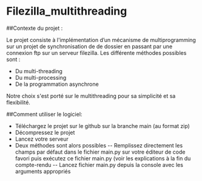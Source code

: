 # Filezilla_multithreading

##Contexte du projet :

Le projet consiste à l'implémentation d’un mécanisme de multiprogramming sur un projet de synchronisation de de dossier en passant par une connexion ftp sur un serveur filezilla. Les différente méthodes possibles sont :
 - Du multi-threading
 - Du multi-processing
 - De la programmation asynchrone 

Notre choix s'est porté sur le multithreading pour sa simplicité et sa flexibilité.


##Comment utiliser le logiciel:
 - Téléchargez le projet sur le github sur  la branche main (au format zip)
 - Décompressez le projet
 - Lancez votre serveur
 - Deux méthodes sont alors possibles
    -- Remplissez directement les champs par défaut dans le fichier main.py sur votre éditeur de code favori puis exécutez ce fichier main.py (voir les explications à la fin du compte-rendu 
    -- Lancez fichier main.py depuis la console avec les arguments appropriés

